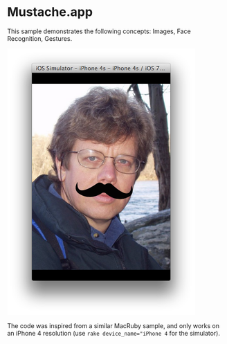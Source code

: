 Mustache.app
============

This sample demonstrates the following concepts: Images, Face Recognition, Gestures.

![ScreenShot](screenshot.png)

The code was inspired from a similar MacRuby sample, and only works on an iPhone 4 resolution (use ``rake device_name="iPhone 4`` for the simulator).
